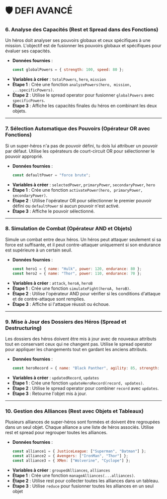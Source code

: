 # 🛡️ DEFI AVANCÉ

### 6. **Analyse des Capacités (Rest et Spread dans des Fonctions)**

Un héros doit analyser ses pouvoirs globaux et ceux spécifiques à une mission. L'objectif est de fusionner les pouvoirs globaux et spécifiques pour évaluer ses capacités.

- **Données fournies** :
  ```jsx
  const globalPowers = { strength: 100, speed: 80 };
  ```
- **Variables à créer** : `totalPowers`, `hero`, `mission`
- **Étape 1** : Crée une fonction `analyzePowers(hero, mission, ...specificPowers)`.
- **Étape 2** : Utilise le spread operator pour fusionner `globalPowers` avec `specificPowers`.
- **Étape 3** : Affiche les capacités finales du héros en combinant les deux objets.

---

### 7. **Sélection Automatique des Pouvoirs (Opérateur OR avec Fonctions)**

Si un super-héros n'a pas de pouvoir défini, tu dois lui attribuer un pouvoir par défaut. Utilise les opérateurs de court-circuit OR pour sélectionner le pouvoir approprié.

- **Données fournies** :
  ```jsx
  const defaultPower = "force brute";
  ```
- **Variables à créer** : `selectedPower`, `primaryPower`, `secondaryPower`, `hero`
- **Étape 1** : Crée une fonction `activatePower(hero, primaryPower, secondaryPower)`.
- **Étape 2** : Utilise l'opérateur OR pour sélectionner le premier pouvoir défini ou `defaultPower` si aucun pouvoir n'est activé.
- **Étape 3** : Affiche le pouvoir sélectionné.

---

### 8. **Simulation de Combat (Opérateur AND et Objets)**

Simule un combat entre deux héros. Un héros peut attaquer seulement si sa force est suffisante, et il peut contre-attaquer uniquement si son endurance est supérieure à un certain seuil.

- **Données fournies** :
  ```jsx
  const hero1 = { name: "Hulk", power: 120, endurance: 80 };
  const hero2 = { name: "Thor", power: 110, endurance: 70 };
  ```
- **Variables à créer** : `attack`, `heroA`, `heroB`
- **Étape 1** : Crée une fonction `simulateFight(heroA, heroB)`.
- **Étape 2** : Utilise l'opérateur AND pour vérifier si les conditions d'attaque et de contre-attaque sont remplies.
- **Étape 3** : Affiche si l'attaque réussit ou échoue.

---

### 9. **Mise à Jour des Dossiers des Héros (Spread et Destructuring)**

Les dossiers des héros doivent être mis à jour avec de nouveaux attributs tout en conservant ceux qui ne changent pas. Utilise le spread operator pour appliquer les changements tout en gardant les anciens attributs.

- **Données fournies** :
  ```jsx
  const heroRecord = { name: "Black Panther", agility: 85, strength: 90 };
  ```
- **Variables à créer** : `updatedRecord`, `updates`
- **Étape 1** : Crée une fonction `updateHeroRecord(record, updates)`.
- **Étape 2** : Utilise le spread operator pour combiner `record` avec `updates`.
- **Étape 3** : Retourne l'objet mis à jour.

---

### 10. **Gestion des Alliances (Rest avec Objets et Tableaux)**

Plusieurs alliances de super-héros sont formées et doivent être regroupées dans un seul objet. Chaque alliance a une liste de héros associés. Utilise rest et spread pour regrouper toutes les alliances.

- **Données fournies** :
  ```jsx
  const alliance1 = { JusticeLeague: ["Superman", "Batman"] };
  const alliance2 = { Avengers: ["IronMan", "Thor"] };
  const alliance3 = { XMen: ["Wolverine", "Cyclope"] };
  ```
- **Variables à créer** : `groupedAlliances`, `alliances`
- **Étape 1** : Crée une fonction `manageAlliances(...alliances)`.
- **Étape 2** : Utilise rest pour collecter toutes les alliances dans un tableau.
- **Étape 3** : Utilise `reduce` pour fusionner toutes les alliances en un seul objet
